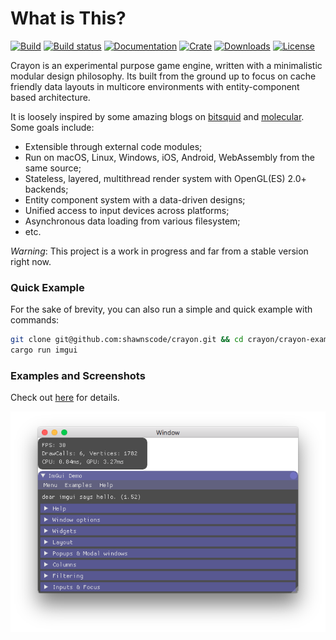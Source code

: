 # What is This?
[![Build](https://travis-ci.org/shawnscode/crayon.svg?branch=master)](https://travis-ci.org/shawnscode/crayon)
[![Build status](https://ci.appveyor.com/api/projects/status/ced1ds3ud2h8u4ut?svg=true)](https://ci.appveyor.com/project/shawnscode/crayon)
[![Documentation](https://docs.rs/crayon/badge.svg)](https://docs.rs/crayon)
[![Crate](https://img.shields.io/crates/v/crayon.svg)](https://crates.io/crates/crayon)
[![Downloads](https://img.shields.io/crates/d/crayon.svg)](https://crates.io/crates/crayon)
[![License](https://img.shields.io/crates/l/crayon.svg)](https://github.com/shawnscode/crayon/blob/master/LICENSE-APACHE)

Crayon is an experimental purpose game engine, written with a minimalistic modular design philosophy. Its built from the ground up to focus on cache friendly data layouts in multicore environments with entity-component based architecture.

It is loosely inspired by some amazing blogs on [bitsquid](https://bitsquid.blogspot.de) and [molecular](https://blog.molecular-matters.com). Some goals include:

- Extensible through external code modules;
- Run on macOS, Linux, Windows, iOS, Android, WebAssembly from the same source;
- Stateless, layered, multithread render system with OpenGL(ES) 2.0+ backends;
- Entity component system with a data-driven designs;
- Unified access to input devices across platforms;
- Asynchronous data loading from various filesystem;
- etc.

*Warning*: This project is a work in progress and far from a stable version right now.

### Quick Example
For the sake of brevity, you can also run a simple and quick example with commands:

``` sh
git clone git@github.com:shawnscode/crayon.git && cd crayon/crayon-examples
cargo run imgui
```

### Examples and Screenshots

Check out [here](./crayon-examples) for details.

![ImGui](./crayon-examples/screenshots/imgui.png)